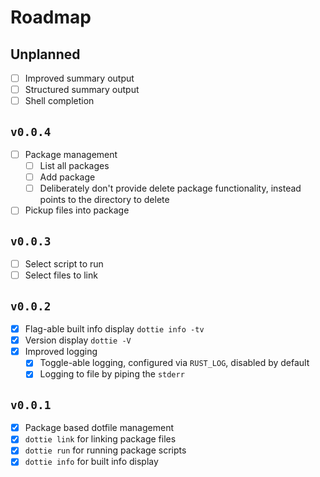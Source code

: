 # Roadmap

## Unplanned

- [ ] Improved summary output
- [ ] Structured summary output
- [ ] Shell completion

## `v0.0.4`

- [ ] Package management
  - [ ] List all packages
  - [ ] Add package
  - [ ] Deliberately don't provide delete package functionality, instead points
        to the directory to delete
- [ ] Pickup files into package

## `v0.0.3`

- [ ] Select script to run
- [ ] Select files to link

## `v0.0.2`

- [x] Flag-able built info display `dottie info -tv`
- [x] Version display `dottie -V`
- [x] Improved logging
  - [x] Toggle-able logging, configured via `RUST_LOG`, disabled by default
  - [x] Logging to file by piping the `stderr`

## `v0.0.1`

- [x] Package based dotfile management
- [x] `dottie link` for linking package files
- [x] `dottie run` for running package scripts
- [x] `dottie info` for built info display

